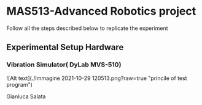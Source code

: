 # MAS513-Advanced Robotics project
Follow all the steps described below to replicate the experiment
## Experimental Setup Hardware
### Vibration Simulator( DyLab MVS-510)
  ![Alt text](./Immagine 2021-10-29 120513.png?raw=true "princile of test program")




Gianluca Salata
